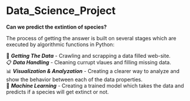 # Data_Science_Project
**Can we predict the extintion of species?**  

The process of getting the answer is built on several stages which are executed by algorithmic functions in Python:  

📡 **_Getting The Data_** - Crawling and scrapping a data filled web-site.  
📋 **_Data Handling_** - Cleaning currupt vlaues and filling missing data.  
📊 **_Visualization & Analyzation_** - Creating a clearer way to analyze and show the behavior between each of the data properties.  
🤖 **_Machine Learning_** - Creating a trained model which takes the data and predicts if a species will get extinct or not.   


